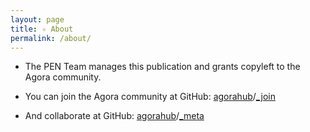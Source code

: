 ```yaml
---
layout: page
title: ✧ About
permalink: /about/
---
```


- The PEN Team manages this publication and grants copyleft to the Agora community.

- You can join the Agora community at GitHub:
[agorahub][agora-hub]/[_join](https://github.com/agorahub/_join)

- And collaborate at GitHub:
[agorahub][agora-hub]/[_meta](https://github.com/agorahub/_meta)


[agora-hub]: https://github.com/agorahub
